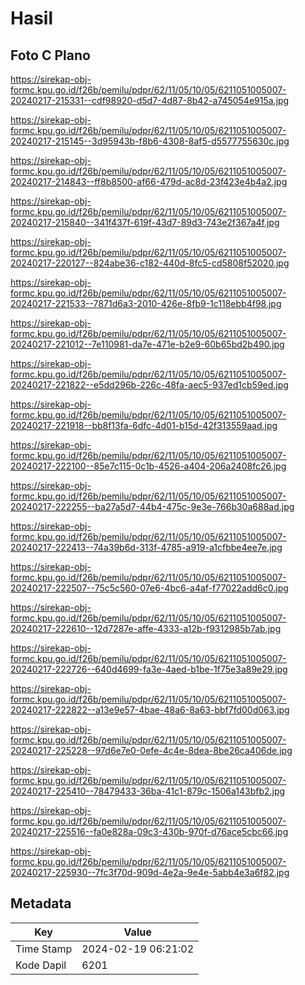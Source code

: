 # Hasil

## Foto C Plano

https://sirekap-obj-formc.kpu.go.id/f26b/pemilu/pdpr/62/11/05/10/05/6211051005007-20240217-215331--cdf98920-d5d7-4d87-8b42-a745054e915a.jpg

https://sirekap-obj-formc.kpu.go.id/f26b/pemilu/pdpr/62/11/05/10/05/6211051005007-20240217-215145--3d95943b-f8b6-4308-8af5-d5577755630c.jpg

https://sirekap-obj-formc.kpu.go.id/f26b/pemilu/pdpr/62/11/05/10/05/6211051005007-20240217-214843--ff8b8500-af66-479d-ac8d-23f423e4b4a2.jpg

https://sirekap-obj-formc.kpu.go.id/f26b/pemilu/pdpr/62/11/05/10/05/6211051005007-20240217-215840--341f437f-619f-43d7-89d3-743e2f367a4f.jpg

https://sirekap-obj-formc.kpu.go.id/f26b/pemilu/pdpr/62/11/05/10/05/6211051005007-20240217-220127--824abe36-c182-440d-8fc5-cd5808f52020.jpg

https://sirekap-obj-formc.kpu.go.id/f26b/pemilu/pdpr/62/11/05/10/05/6211051005007-20240217-221533--7871d6a3-2010-426e-8fb9-1c118ebb4f98.jpg

https://sirekap-obj-formc.kpu.go.id/f26b/pemilu/pdpr/62/11/05/10/05/6211051005007-20240217-221012--7e110981-da7e-471e-b2e9-60b65bd2b490.jpg

https://sirekap-obj-formc.kpu.go.id/f26b/pemilu/pdpr/62/11/05/10/05/6211051005007-20240217-221822--e5dd296b-226c-48fa-aec5-937ed1cb59ed.jpg

https://sirekap-obj-formc.kpu.go.id/f26b/pemilu/pdpr/62/11/05/10/05/6211051005007-20240217-221918--bb8f13fa-6dfc-4d01-b15d-42f313559aad.jpg

https://sirekap-obj-formc.kpu.go.id/f26b/pemilu/pdpr/62/11/05/10/05/6211051005007-20240217-222100--85e7c115-0c1b-4526-a404-206a2408fc26.jpg

https://sirekap-obj-formc.kpu.go.id/f26b/pemilu/pdpr/62/11/05/10/05/6211051005007-20240217-222255--ba27a5d7-44b4-475c-9e3e-766b30a688ad.jpg

https://sirekap-obj-formc.kpu.go.id/f26b/pemilu/pdpr/62/11/05/10/05/6211051005007-20240217-222413--74a39b6d-313f-4785-a919-a1cfbbe4ee7e.jpg

https://sirekap-obj-formc.kpu.go.id/f26b/pemilu/pdpr/62/11/05/10/05/6211051005007-20240217-222507--75c5c560-07e6-4bc6-a4af-f77022add6c0.jpg

https://sirekap-obj-formc.kpu.go.id/f26b/pemilu/pdpr/62/11/05/10/05/6211051005007-20240217-222610--12d7287e-affe-4333-a12b-f9312985b7ab.jpg

https://sirekap-obj-formc.kpu.go.id/f26b/pemilu/pdpr/62/11/05/10/05/6211051005007-20240217-222726--640d4699-fa3e-4aed-b1be-1f75e3a89e29.jpg

https://sirekap-obj-formc.kpu.go.id/f26b/pemilu/pdpr/62/11/05/10/05/6211051005007-20240217-222822--a13e9e57-4bae-48a6-8a63-bbf7fd00d063.jpg

https://sirekap-obj-formc.kpu.go.id/f26b/pemilu/pdpr/62/11/05/10/05/6211051005007-20240217-225228--97d6e7e0-0efe-4c4e-8dea-8be26ca406de.jpg

https://sirekap-obj-formc.kpu.go.id/f26b/pemilu/pdpr/62/11/05/10/05/6211051005007-20240217-225410--78479433-36ba-41c1-879c-1506a143bfb2.jpg

https://sirekap-obj-formc.kpu.go.id/f26b/pemilu/pdpr/62/11/05/10/05/6211051005007-20240217-225516--fa0e828a-09c3-430b-970f-d76ace5cbc66.jpg

https://sirekap-obj-formc.kpu.go.id/f26b/pemilu/pdpr/62/11/05/10/05/6211051005007-20240217-225930--7fc3f70d-909d-4e2a-9e4e-5abb4e3a6f82.jpg


## Metadata

| Key        | Value               |
| ---------- | ------------------- |
| Time Stamp | 2024-02-19 06:21:02 |
| Kode Dapil | 6201                |



